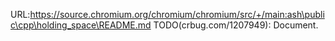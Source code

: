 URL:https://source.chromium.org/chromium/chromium/src/+/main:ash\public\cpp\holding_space\README.md
TODO(crbug.com/1207949): Document.
